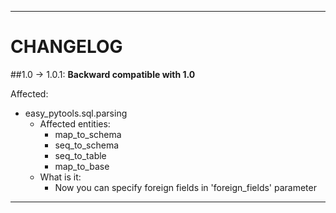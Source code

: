 ------
# CHANGELOG

##1.0 -> 1.0.1:
**Backward compatible with 1.0**

Affected:
- easy_pytools.sql.parsing
  - Affected entities:
    - map_to_schema
    - seq_to_schema
    - seq_to_table
    - map_to_base
  - What is it:
    - Now you can specify foreign fields in 'foreign_fields' parameter

----